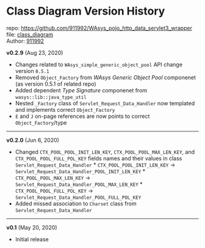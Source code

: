 # Class Diagram Version History
repo: https://github.com/911992/WAsys_pojo_http_data_servlet3_wrapper  
file: [class_diagram](./class_diagram.svg)  
Author: [911992](https://github.com/911992)  

**v0.2.9** (Aug 23, 2020)

* Changes related to `WAsys_simple_generic_object_pool` API change version `0.5.1`
* Removed `Object_Factory` from *WAsys Generic Object Pool* componenet (as version 0.5.1 of related repo)
* Added dependent *Type Signature* componenet from `wasys::lib::java_type_util`
* Nested `_Factory` class of `Servlet_Request_Data_Handler` now templated and implements correct `Object_Factory`
* `E` and `J` on-page references are now points to correct `Object_Factory`/type

<hr/>

**v0.2.0** (Jun 6, 2020)

* Changed `CTX_POOL_POOL_INIT_LEN_KEY`, `CTX_POOL_POOL_MAX_LEN_KEY`, and `CTX_POOL_POOL_FULL_POL_KEY` fields names and their values in class `Servlet_Request_Data_Handler`
        * `CTX_POOL_POOL_INIT_LEN_KEY` -> `Servlet_Request_Data_Handler_POOL_INIT_LEN_KEY`
        * `CTX_POOL_POOL_MAX_LEN_KEY` -> `Servlet_Request_Data_Handler_POOL_MAX_LEN_KEY`
        * `CTX_POOL_POOL_FULL_POL_KEY` -> `Servlet_Request_Data_Handler_POOL_FULL_POL_KEY`
* Added missed association to `Charset` class from `Servlet_Request_Data_Handler`

<hr/>

**v0.1** (May 20, 2020)

* Initial release